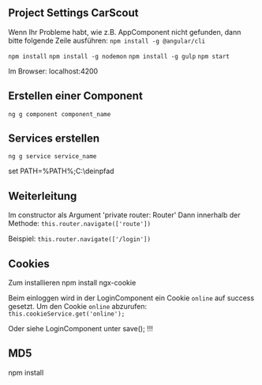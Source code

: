 ## Project Settings CarScout

Wenn Ihr Probleme habt, wie z.B. AppComponent nicht gefunden, dann bitte folgende Zeile ausführen:
`npm install -g @angular/cli`
 
`npm install`
`npm install -g nodemon`
`npm install -g gulp`
`npm start`

Im Browser: localhost:4200

## Erstellen einer Component

`ng g component component_name`

## Services erstellen

`ng g service service_name`


set PATH=%PATH%;C:\deinpfad

## Weiterleitung

Im constructor als Argument 'private router: Router'
Dann innerhalb der Methode:
    `this.router.navigate(['route'])` 

Beispiel: 
    `this.router.navigate(['/login'])` 

## Cookies
Zum installieren
npm install ngx-cookie

Beim einloggen wird in der LoginComponent ein Cookie `online` auf success gesetzt.
Um den Cookie `online` abzurufen:
    `this.cookieService.get('online');`

Oder siehe LoginComponent unter save(); !!!

## MD5 

npm install 